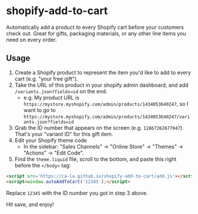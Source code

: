 # shopify-add-to-cart

Automatically add a product to every Shopify cart before your customers check
out. Great for gifts, packaging materials, or any other line items you need on
every order.

## Usage

1. Create a Shopify product to represent the item you'd like to add to every cart
   (e.g.  "your free gift").
2. Take the URL of this product in your shopify admin dashboard, and add
   `/variants.json?fields=id` on the end.
   - e.g. My product URL is `https://mystore.myshopify.com/admin/products/1434053640247`,
     so I want to go to `https://mystore.myshopify.com/admin/products/1434053640247/variants.json?fields=id`
3. Grab the ID number that appears on the screen (e.g. `12867262677047`). That's
   your "variant ID" for this gift item.
4. Edit your Shopify theme code
   - In the sidebar: "Sales Channels" -> "Online Store" -> "Themes" -> "Actions" -> "Edit Code".
5. Find the `theme.liquid` file, scroll to the bottom, and paste this right before
   the `</body>` tag:

```html
<script src='https://ca-la.github.io/shopify-add-to-cart/add.js'></script>
<script>window.autoAddToCart('12345');</script>
```

Replace `12345` with the ID number you got in step 3 above.

Hit save, and enjoy!
